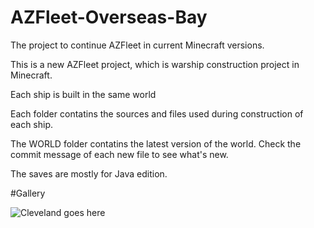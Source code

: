 # AZFleet-Overseas-Bay
The project to continue AZFleet in current Minecraft versions.


This is a new AZFleet project, which is warship construction project in Minecraft.

Each ship is built in the same world

Each folder contatins the sources and files used during construction of each ship.

The WORLD folder contatins the latest version of the world. Check the commit message of each new file to see what's new.

The saves are mostly for Java edition.

#Gallery

![Cleveland goes here](Cleveland/Gallery-pic-Cleveland?raw=true "USS Cleveland (CL-55)")
